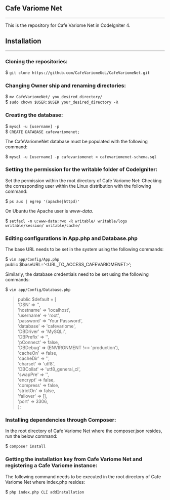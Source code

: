 ## Cafe Variome Net
---

This is the repository for Cafe Variome Net in CodeIgniter 4.  

## Installation
---  
### Cloning the repositories:

$ `git clone https://github.com/CafeVariomeUoL/CafeVariomeNet.git`

### Changing Owner ship and renaming directories:

$ `mv CafeVariomeNet/ you_desired_directory/`  
$ `sudo chown $USER:$USER your_desired_directory -R`

### Creating the database:

$ `mysql -u [username] -p`  
$ `CREATE DATABASE cafevariomenet;`  

The CafeVariomeNet database must be populated with the following command:

$ `mysql -u [username] -p cafevariomenet < cafevariomenet-schema.sql`

### Setting the permission for the writable folder of CodeIgniter:

Set the permission within the root directory of Cafe Variome Net:
Checking the corresponding user within the Linux distribution with the following command:  

$ `ps aux | egrep '(apache|httpd)'`   

On Ubuntu the Apache user is _www-data_.  

$ `setfacl -m u:www-data:rwx -R writable/ writable/logs writable/session/ writable/cache/`

### Editing configurations in App.php and Database.php

The base URL needs to be set in the system using the following commands:

$ `vim app/Config/App.php`  
public $baseURL=’<URL_TO_ACCESS_CAFEVARIOMENET>’;

Similarly, the database credentials need to be set using the following commands:  

$ `vim app/Config/Database.php`

> public $default = [  
>               'DSN'      => '',  
>               'hostname' => 'localhost',  
>               'username' => 'root',  
>               'password' => 'Your Password',  
>               'database' => 'cafevariome',  
>               'DBDriver' => 'MySQLi',  
>               'DBPrefix' => '',  
>               'pConnect' => false,  
>               'DBDebug'  => (ENVIRONMENT !== 'production'),  
>               'cacheOn'  => false,  
>               'cacheDir' => '',  
>               'charset'  => 'utf8',  
>               'DBCollat' => 'utf8_general_ci',  
>               'swapPre'  => '',  
>               'encrypt'  => false,  
>               'compress' => false,  
>               'strictOn' => false,  
>               'failover' => [],  
>               'port'     => 3306,  
>        ];



### Installing dependencies through Composer:  

In the root directory of Cafe Variome Net where the composer.json resides, run the below command:

$ `composer install`


### Getting the installation key from Cafe Variome Net and registering a Cafe Variome instance:

The following command needs to be executed in the root directory of Cafe Variome Net where index.php resides:  

$ `php index.php CLI addInstallation`
